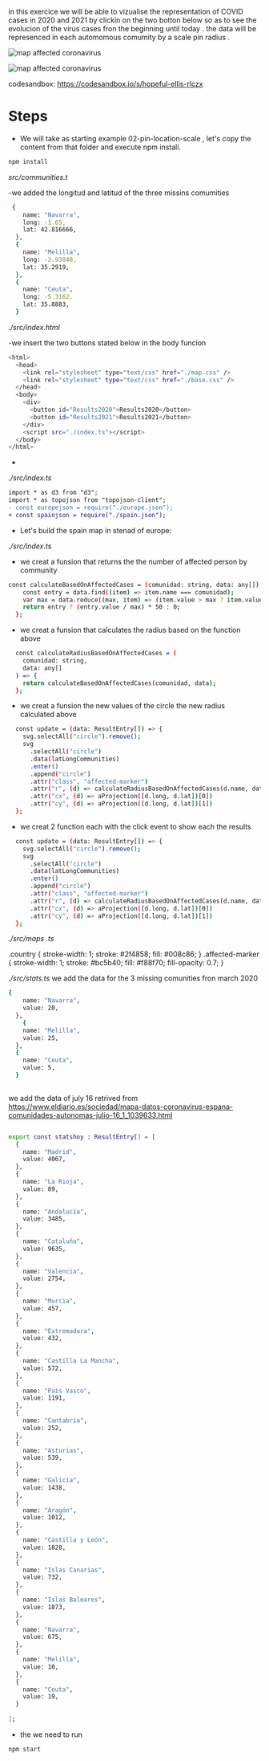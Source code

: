 in this exercice we will be able to vizualise the representation of COVID cases in 2020 and 2021 by clickin on the two botton below so as to see the evolucion of the virus cases fron the beginning until today .
the data will be represenced in each automomous comumity by a scale pin radius .

![map affected coronavirus](./content/result2020.PNG "affected coronavirus")


![map affected coronavirus](./content/result2021.png "affected coronavirus")

codesandbox: https://codesandbox.io/s/hopeful-ellis-rlczx



# Steps

- We will take as starting example 02-pin-location-scale , let's copy the content from that folder and execute npm install.

```bash
npm install
```
 _src/communities.t_
 
 -we added the longitud and latitud of the three missins comumities 
 
```bash
 {
    name: "Navarra",
    long: -1.65,
    lat: 42.816666,
  },
  {
    name: "Melilla",
    long: -2.93848,
    lat: 35.2919,
  },
  {
    name: "Ceuta",
    long: -5.3162,
    lat: 35.8883,
  }
```

  
  _./src/index.html_
  
 -we insert the two buttons stated below in the body funcion 

```bash
<html>
  <head>
    <link rel="stylesheet" type="text/css" href="./map.css" />
    <link rel="stylesheet" type="text/css" href="./base.css" />
  </head>
  <body>
    <div>
      <button id="Results2020">Results2020</button>
      <button id="Results2021">Results2021</button>
    </div>
    <script src="./index.ts"></script>
  </body>
</html>
```
-


_./src/index.ts_

```diff
import * as d3 from "d3";
import * as topojson from "topojson-client";
- const europejson = require("./europe.json");
+ const spainjson = require("./spain.json");
```

- Let's build the spain map in stenad of europe:

_./src/index.ts_


- we creat a funsion that returns the the number of affected person by community 

```bash
const calculateBasedOnAffectedCases = (comunidad: string, data: any[]) => {
    const entry = data.find((item) => item.name === comunidad);
    var max = data.reduce((max, item) => (item.value > max ? item.value : max), 0);
    return entry ? (entry.value / max) * 50 : 0;
  };

```

- we creat a funsion that calculates the radius based on the function above  

```bash
  const calculateRadiusBasedOnAffectedCases = (
    comunidad: string,
    data: any[]
  ) => {
    return calculateBasedOnAffectedCases(comunidad, data);
  };

```

- we creat a funsion the new values of the circle the new radius calculated above  

```bash
  const update = (data: ResultEntry[]) => {
    svg.selectAll("circle").remove();
    svg
      .selectAll("circle")
      .data(latLongCommunities)
      .enter()
      .append("circle")
      .attr("class", "affected-marker")
      .attr("r", (d) => calculateRadiusBasedOnAffectedCases(d.name, data))
      .attr("cx", (d) => aProjection([d.long, d.lat])[0])
      .attr("cy", (d) => aProjection([d.long, d.lat])[1])      
  };

```


- we creat 2  function each with the click event to show each the results   

```bash
  const update = (data: ResultEntry[]) => {
    svg.selectAll("circle").remove();
    svg
      .selectAll("circle")
      .data(latLongCommunities)
      .enter()
      .append("circle")
      .attr("class", "affected-marker")
      .attr("r", (d) => calculateRadiusBasedOnAffectedCases(d.name, data))
      .attr("cx", (d) => aProjection([d.long, d.lat])[0])
      .attr("cy", (d) => aProjection([d.long, d.lat])[1])      
  };

```
_./src/maps .ts_

.country {
  stroke-width: 1;
  stroke: #2f4858;
  fill: #008c86;
}
.affected-marker {
  stroke-width: 1;
  stroke: #bc5b40;
  fill: #f88f70;
  fill-opacity: 0.7;
} 

_./src/stats.ts_
we add the data for the 3 missing comunities fron march 2020
```bash
{
    name: "Navarra",
    value: 20,
  },
    {
    name: "Melilla",
    value: 25,
  },
  {
    name: "Ceuta",
    value: 5,
  }
  
```
we add the data of july 16 retrived from https://www.eldiario.es/sociedad/mapa-datos-coronavirus-espana-comunidades-autonomas-julio-16_1_1039633.html

```bash

export const statshoy : ResultEntry[] = [
  {
    name: "Madrid",
    value: 4067,
  },
  {
    name: "La Rioja",
    value: 89,
  },
  {
    name: "Andalucía",
    value: 3485,
  },
  {
    name: "Cataluña",
    value: 9635,
  },
  {
    name: "Valencia",
    value: 2754,
  },
  {
    name: "Murcia",
    value: 457,
  },
  {
    name: "Extremadura",
    value: 432,
  },
  {
    name: "Castilla La Mancha",
    value: 572,
  },
  {
    name: "País Vasco",
    value: 1191,
  },
  {
    name: "Cantabria",
    value: 252,
  },
  {
    name: "Asturias",
    value: 539,
  },
  {
    name: "Galicia",
    value: 1438,
  },
  {
    name: "Aragón",
    value: 1012,
  },
  {
    name: "Castilla y León",
    value: 1828,
  },
  {
    name: "Islas Canarias",
    value: 732,
  },
  {
    name: "Islas Baleares",
    value: 1873,
  },
  {
    name: "Navarra",
    value: 675,
  },
  {
    name: "Melilla",
    value: 10,
  },
  {
    name: "Ceuta",
    value: 19,
  }
  
];

```

- the we need to run 

```bash
npm start 
```























